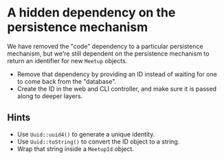 # A hidden dependency on the persistence mechanism

We have removed the "code" dependency to a particular persistence mechanism, but we're still dependent on the persistence mechanism to return an identifier for new `Meetup` objects.

- Remove that dependency by providing an ID instead of waiting for one to come back from the "database".
- Create the ID in the web and CLI controller, and make sure it is passed along to deeper layers.

## Hints

- Use `Uuid::uuid4()` to generate a unique identity.
- Use `Uuid::toString()` to convert the ID object to a string.
- Wrap that string inside a `MeetupId` object.
